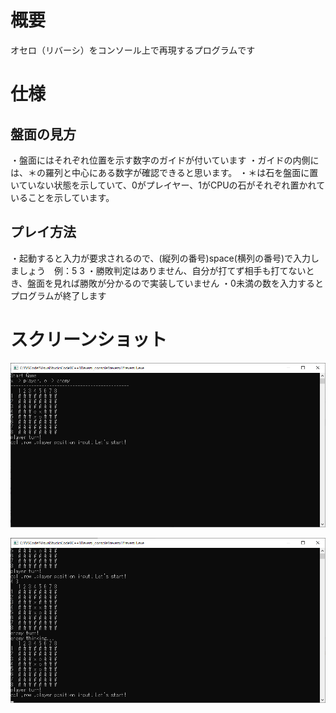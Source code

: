 # 概要
オセロ（リバーシ）をコンソール上で再現するプログラムです

# 仕様
## 盤面の見方
・盤面にはそれぞれ位置を示す数字のガイドが付いています
・ガイドの内側には、＊の羅列と中心にある数字が確認できると思います。
・＊は石を盤面に置いていない状態を示していて、0がプレイヤー、1がCPUの石がそれぞれ置かれていることを示しています。

## プレイ方法
・起動すると入力が要求されるので、(縦列の番号)space(横列の番号)で入力しましょう　例：5 3
・勝敗判定はありません、自分が打てず相手も打てないとき、盤面を見れば勝敗が分かるので実装していません
・0未満の数を入力するとプログラムが終了します

# スクリーンショット
![起動時スクリーンショット](https://github.com/SumeshiDouji/Reversi_Console/blob/master/img/Sample01_Startup.png "起動時スクリーンショット")

![入力時スクリーンショット](https://github.com/SumeshiDouji/Reversi_Console/blob/master/img/Sample02_NextTurn.png "入力時スクリーンショット")